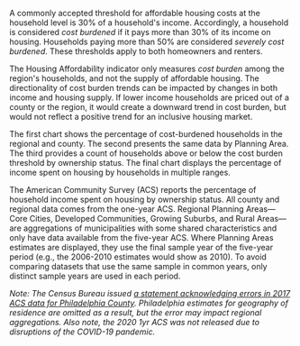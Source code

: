 A commonly accepted threshold for affordable housing costs at the household level  is 30% of a household's income. Accordingly, a household is considered _cost burdened_ if it pays more than 30% of its income on housing. Households paying more than 50% are considered _severely cost burdened_. These thresholds apply to both homeowners and renters. 

The Housing Affordability indicator only measures _cost burden_ among the region's households, and not the supply of affordable housing. The directionality of cost burden trends can be impacted by changes in both income and housing supply. If lower income households are priced out of a county or the region, it would create a downward trend in cost burden, but would not reflect a positive trend for an inclusive housing market.

The first chart shows the percentage of cost-burdened households in the regional and county. The second presents the same data by Planning Area. The third provides a count of households above or below the cost burden threshold by ownership status. The final chart displays the percentage of income spent on housing by households in multiple ranges.

The American Community Survey (ACS) reports the percentage of household income spent on housing by ownership status. All county and regional data comes from the one-year ACS. Regional Planning Areas—Core Cities, Developed Communities, Growing Suburbs, and Rural Areas—are  aggregations of municipalities with some shared characteristics and only have data available from the five-year ACS. Where Planning Areas estimates are displayed, they use the final sample year of the five-year period (e.g., the 2006-2010 estimates would show as 2010). To avoid comparing datasets that use the same sample in common years, only distinct sample years are used in each period.

_Note: The Census Bureau issued [a statement acknowledging errors in 2017 ACS data for Philadelphia County](https://www.census.gov/programs-surveys/acs/technical-documentation/errata/121.html). Philadelphia estimates for geography of residence are omitted as a result, but the error may impact regional aggregations. Also note, the 2020 1yr ACS was not released due to disruptions of the COVID-19 pandemic._